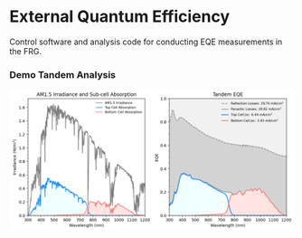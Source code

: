 # External Quantum Efficiency
Control software and analysis code for conducting EQE measurements in the FRG.

### Demo Tandem Analysis
![top view](images/demo_figure.png)
